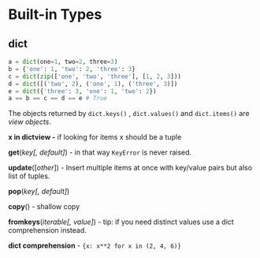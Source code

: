# Built-in Types

## dict

```python
a = dict(one=1, two=2, three=3)
b = {'one': 1, 'two': 2, 'three': 3}
c = dict(zip(['one', 'two', 'three'], [1, 2, 3]))
d = dict([('two', 2), ('one', 1), ('three', 3)])
e = dict({'three': 3, 'one': 1, 'two': 2})
a == b == c == d == e # True
```

The objects returned by `dict.keys()` , `dict.values()` and `dict.items()` are _view objects_.

**x in dictview -** if looking for items x should be a tuple

**get**\(_key\[, default\]_\) - in that way `KeyError` is never raised.

**update**\(\[_other_\]\) - Insert multiple items at once with key/value pairs but also list of tuples.

**pop**\(_key\[, default\]_\)

**copy**\(\) - shallow copy

**fromkeys**\(_iterable\[, value\]_\) - tip: if you need distinct values use a dict comprehension instead.

**dict comprehension** - `{x: x**2 for x in (2, 4, 6)}`

